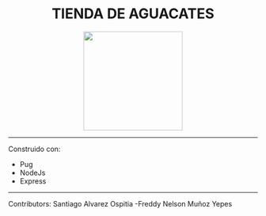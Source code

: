 <h1 align="center">TIENDA DE AGUACATES</h1>

<p align="center">

<img src="https://i.ibb.co/LP4YSG5/Logo.png" width="200" heigth="200">

</p>

***

Construido con:

- Pug
- NodeJs
- Express
***

Contributors: Santiago Alvarez Ospitia
-Freddy Nelson Muñoz Yepes


```

